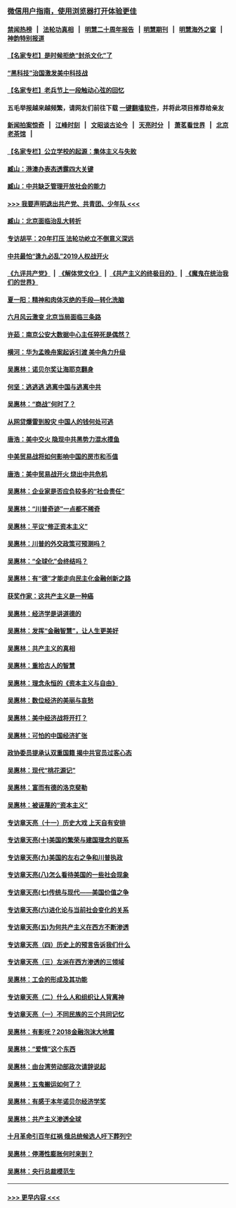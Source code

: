 ### [微信用户指南，使用浏览器打开体验更佳](https://github.com/gfw-breaker/banned-news1/blob/master/indexes/wechat-guide.md?t=0)
#### [禁闻热榜](热点新闻.md?t=0)  &nbsp;&nbsp;|&nbsp;&nbsp; [法轮功真相](https://github.com/gfw-breaker/truth/blob/master/README.md?t=0) &nbsp;&nbsp;|&nbsp;&nbsp; [明慧二十周年报告](https://github.com/gfw-breaker/mh-reports/blob/master/README.md?t=0) &nbsp;&nbsp;|&nbsp;&nbsp;[明慧期刊](https://github.com/gfw-breaker/mh-qikan) &nbsp;&nbsp;|&nbsp;&nbsp; [明慧海外之窗](https://github.com/gfw-breaker/mh-news/blob/master/README.md?t=0) &nbsp;&nbsp;|&nbsp;&nbsp; [神韵特别报道](https://github.com/gfw-breaker/mh-news/blob/master/shenyun.md?t=0)
#### [【名家专栏】是时候拒绝“封杀文化”了](../pages/nsc423/n11814093.md?t=02141402) 
#### [“黑科技”治国激发美中科技战](../pages/nsc423/n11638056.md?t=02141402) 
#### [【名家专栏】老兵节上一段触动心弦的回忆](../pages/nsc423/n11646016.md?t=02141402) 
#### 五毛举报越来越频繁，请网友们前往下载 [一键翻墙软件](https://github.com/gfw-breaker/ssr-accounts)，并将此项目推荐给亲友
#### [新闻拍案惊奇](https://github.com/gfw-breaker/banned-news1/blob/master/pages/link4.md) &nbsp;&nbsp;|&nbsp;&nbsp; [江峰时刻](https://github.com/gfw-breaker/banned-news1/blob/master/pages/link4.md) &nbsp;&nbsp;|&nbsp;&nbsp; [文昭谈古论今](https://github.com/gfw-breaker/banned-news1/blob/master/pages/link4.md) &nbsp;&nbsp;|&nbsp;&nbsp; [天亮时分](https://github.com/gfw-breaker/banned-news1/blob/master/pages/link4.md) &nbsp;&nbsp;|&nbsp;&nbsp; [萧茗看世界](https://github.com/gfw-breaker/banned-news1/blob/master/pages/link4.md) &nbsp;&nbsp;|&nbsp;&nbsp; [北京老茶馆](https://github.com/gfw-breaker/banned-news1/blob/master/pages/link4.md) &nbsp;&nbsp;|&nbsp;&nbsp; 
#### [【名家专栏】公立学校的起源：集体主义与失败](../pages/nsc423/n11601833.md?t=02141402) 
#### [臧山：港澳办表态透露四大关键](../pages/nsc423/n11421628.md?t=02141402) 
#### [臧山：中共缺乏管理开放社会的能力](../pages/nsc423/n11407457.md?t=02141402) 
#### [>>> 我要声明退出共产党、共青团、少年队 <<<](https://github.com/begood0513/goodnews/blob/master/quit/letter.md) 
#### [臧山：北京面临治乱大转折](../pages/nsc423/n11406895.md?t=02141402) 
#### [专访胡平：20年打压 法轮功屹立不倒意义深远](../pages/nsc423/n11398800.md?t=02141402) 
#### [中共最怕“逢九必乱”2019人权战开火](../pages/nsc423/n11385248.md?t=02141402) 
#### [《九评共产党》](https://github.com/begood0513/9ping.md/blob/master/README.md) &nbsp;|&nbsp; [《解体党文化》](../../../../jtdwh.md/blob/master/README.md)  &nbsp;|&nbsp; [《共产主义的终极目的》](../../../../gczydzjmd.md/blob/master/README.md) &nbsp;|&nbsp; [《魔鬼在统治我们的世界》](../../../../mgztzwmdsj.md/blob/master/README.md) 
#### [夏一阳：精神和肉体灭绝的手段—转化洗脑](../pages/nsc423/n11368250.md?t=02141402) 
#### [六月风云激变 北京当局面临三条路](../pages/nsc423/n11313668.md?t=02141402) 
#### [许茹：南京公安大数据中心主任猝死是偶然？](../pages/nsc423/n11064744.md?t=02141402) 
#### [横河：华为孟晚舟案起诉引渡 美中角力升级](../pages/nsc423/n11027230.md?t=02141402) 
#### [吴惠林：诺贝尔奖让海耶克翻身](../pages/nsc423/n10890049.md?t=02141402) 
#### [何坚：逃逃逃 逃离中国与逃离中共](../pages/nsc423/n10592891.md?t=02141402) 
#### [吴惠林：“商战”何时了？](../pages/nsc423/n10573558.md?t=02141402) 
#### [从网贷爆雷到股灾 中国人的钱何处可逃](../pages/nsc423/n10572800.md?t=02141402) 
#### [唐浩：美中交火 隐现中共黑势力混水摸鱼](../pages/nsc423/n10544040.md?t=02141402) 
#### [中美贸易战将如何影响中国的房市和币值](../pages/nsc423/n10543697.md?t=02141402) 
#### [唐浩：美中贸易战开火 烧出中共危机](../pages/nsc423/n10540126.md?t=02141402) 
#### [吴惠林：企业家是否应负较多的“社会责任”](../pages/nsc423/n10535022.md?t=02141402) 
#### [吴惠林：“川普奇迹”一点都不稀奇](../pages/nsc423/n10512808.md?t=02141402) 
#### [吴惠林：平议“修正资本主义”](../pages/nsc423/n10495724.md?t=02141402) 
#### [吴惠林：川普的外交政策可预测吗？](../pages/nsc423/n10462387.md?t=02141402) 
#### [吴惠林：“全球化”会终结吗？](../pages/nsc423/n10452838.md?t=02141402) 
#### [吴惠林：有“德”才能走向民主化金融创新之路](../pages/nsc423/n10432292.md?t=02141402) 
#### [获奖作家：这共产主义是一种癌](../pages/nsc423/n10431541.md?t=02141402) 
#### [吴惠林：经济学是讲道德的](../pages/nsc423/n10398014.md?t=02141402) 
#### [吴惠林：发挥“金融智慧”，让人生更美好](../pages/nsc423/n10375019.md?t=02141402) 
#### [吴惠林：共产主义的真相](../pages/nsc423/n10351394.md?t=02141402) 
#### [吴惠林：重拾古人的智慧](../pages/nsc423/n10337691.md?t=02141402) 
#### [吴惠林：理念永恒的《资本主义与自由》](../pages/nsc423/n10316274.md?t=02141402) 
#### [吴惠林：数位经济的美丽与哀愁](../pages/nsc423/n10292946.md?t=02141402) 
#### [吴惠林：美中经济战将开打？](../pages/nsc423/n10258825.md?t=02141402) 
#### [吴惠林：可怕的中国经济扩张](../pages/nsc423/n10219147.md?t=02141402) 
#### [政协委员提承认双重国籍 揭中共官员过客心态](../pages/nsc423/n10208809.md?t=02141402) 
#### [吴惠林：现代“桃花源记”](../pages/nsc423/n10185234.md?t=02141402) 
#### [吴惠林：富而有德的洛克斐勒](../pages/nsc423/n10142264.md?t=02141402) 
#### [吴惠林：被诬蔑的“资本主义”](../pages/nsc423/n10124816.md?t=02141402) 
#### [专访章天亮（十一）历史大戏 上天自有安排](../pages/nsc423/n10094905.md?t=02141402) 
#### [专访章天亮(十)美国的繁荣与建国理念的联系](../pages/nsc423/n10094899.md?t=02141402) 
#### [专访章天亮(九)美国的左右之争和川普执政](../pages/nsc423/n10094889.md?t=02141402) 
#### [专访章天亮(八)怎么看待美国的一些社会现象](../pages/nsc423/n10094857.md?t=02141402) 
#### [专访章天亮(七)传统与现代——美国价值之争](../pages/nsc423/n10093140.md?t=02141402) 
#### [专访章天亮(六)进化论与当前社会变化的关系](../pages/nsc423/n10092036.md?t=02141402) 
#### [专访章天亮(五)为何共产主义在西方不断渗透](../pages/nsc423/n10083620.md?t=02141402) 
#### [专访章天亮（四）历史上的预言告诉我们什么](../pages/nsc423/n10083606.md?t=02141402) 
#### [专访章天亮（三）左派在西方渗透的三领域](../pages/nsc423/n10081115.md?t=02141402) 
#### [吴惠林：工会的形成及其功能](../pages/nsc423/n10080633.md?t=02141402) 
#### [专访章天亮（二）什么人和组织让人背离神](../pages/nsc423/n10076637.md?t=02141402) 
#### [专访章天亮（一）不同民族的三个共同记忆](../pages/nsc423/n10074188.md?t=02141402) 
#### [吴惠林：有影呒？2018金融泡沫大地震](../pages/nsc423/n10040534.md?t=02141402) 
#### [吴惠林：“爱情”这个东西](../pages/nsc423/n10019423.md?t=02141402) 
#### [吴惠林：由台湾劳动部政次请辞说起](../pages/nsc423/n9979679.md?t=02141402) 
#### [吴惠林：五鬼搬运如何了？](../pages/nsc423/n9925338.md?t=02141402) 
#### [吴惠林：有感于本年诺贝尔经济学奖](../pages/nsc423/n9871883.md?t=02141402) 
#### [吴惠林：共产主义渗透全球](../pages/nsc423/n9812748.md?t=02141402) 
#### [十月革命引百年红祸 俄总统候选人吁下葬列宁](../pages/nsc423/n9810182.md?t=02141402) 
#### [吴惠林：停滞性膨胀何时来到？](../pages/nsc423/n9764136.md?t=02141402) 
#### [吴惠林：央行总裁模范生](../pages/nsc423/n9728134.md?t=02141402) 

----
#### [ >>> 更早内容 <<< ](../indexes/nsc423-earlier.md)
